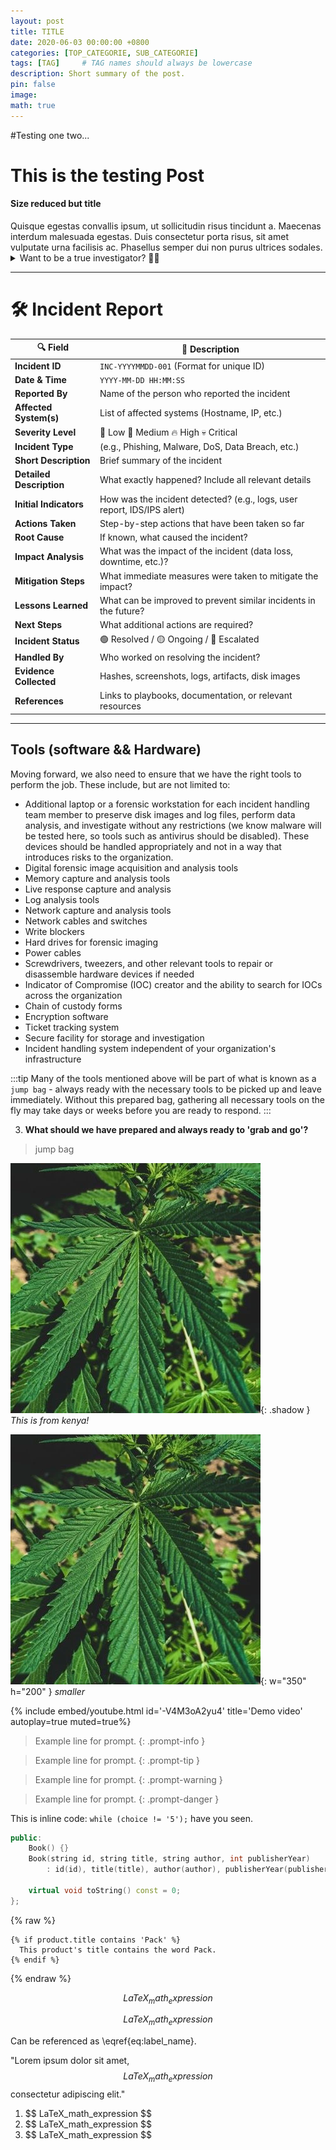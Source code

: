 ```yaml
---
layout: post
title: TITLE
date: 2020-06-03 00:00:00 +0800
categories: [TOP_CATEGORIE, SUB_CATEGORIE]
tags: [TAG]     # TAG names should always be lowercase
description: Short summary of the post.
pin: false
image: 
math: true
---
```



#Testing one two...



<h1>This is the testing Post</h1>
<h4>Size reduced but title</h4>
Quisque egestas convallis ipsum, ut sollicitudin risus tincidunt a. Maecenas interdum malesuada egestas. Duis consectetur porta risus, sit amet vulputate urna facilisis ac. Phasellus semper dui non purus ultrices sodales. 


<details>
  <summary>Want to be a true investigator? 🕵️‍♂️</summary>
  Always ask yourself:
  - **Who** did it?
  - **What** happened?
  - **When** did it occur?
  - **Where** did it take place?
  - **Why** did it happen?
  - **How** was it executed?
  
  These answers will turn your notes into a powerful tool! 🚀
</details>

---

# 🛠️ Incident Report

| 🔍 Field               | 📝 Description |
|------------------------|--------------|
| **Incident ID**        | `INC-YYYYMMDD-001` (Format for unique ID) |
| **Date & Time**        | `YYYY-MM-DD HH:MM:SS` |
| **Reported By**        | Name of the person who reported the incident |
| **Affected System(s)** | List of affected systems (Hostname, IP, etc.) |
| **Severity Level**     | 🔹 Low 🔸 Medium 🔥 High 💀 Critical |
| **Incident Type**      | (e.g., Phishing, Malware, DoS, Data Breach, etc.) |
| **Short Description**  | Brief summary of the incident |
| **Detailed Description** | What exactly happened? Include all relevant details |
| **Initial Indicators** | How was the incident detected? (e.g., logs, user report, IDS/IPS alert) |
| **Actions Taken**      | Step-by-step actions that have been taken so far |
| **Root Cause**         | If known, what caused the incident? |
| **Impact Analysis**    | What was the impact of the incident (data loss, downtime, etc.)? |
| **Mitigation Steps**   | What immediate measures were taken to mitigate the impact? |
| **Lessons Learned**    | What can be improved to prevent similar incidents in the future? |
| **Next Steps**         | What additional actions are required? |
| **Incident Status**    | 🟢 Resolved / 🟡 Ongoing / 🔴 Escalated |
| **Handled By**         | Who worked on resolving the incident? |
| **Evidence Collected** | Hashes, screenshots, logs, artifacts, disk images |
| **References**         | Links to playbooks, documentation, or relevant resources |

---

## Tools (software && Hardware)
Moving forward, we also need to ensure that we have the right tools to perform the job. These include, but are not limited to:
- Additional laptop or a forensic workstation for each incident handling team member to preserve disk images and log files, perform data analysis, and investigate without any restrictions (we know malware will be tested here, so tools such as antivirus should be disabled). These devices should be handled appropriately and not in a way that introduces risks to the organization.
- Digital forensic image acquisition and analysis tools
- Memory capture and analysis tools
- Live response capture and analysis
- Log analysis tools
- Network capture and analysis tools
- Network cables and switches
- Write blockers
- Hard drives for forensic imaging
- Power cables
- Screwdrivers, tweezers, and other relevant tools to repair or disassemble hardware devices if needed
- Indicator of Compromise (IOC) creator and the ability to search for IOCs across the organization
- Chain of custody forms
- Encryption software
- Ticket tracking system
- Secure facility for storage and investigation
- Incident handling system independent of your organization's infrastructure

:::tip
Many of the tools mentioned above will be part of what is known as a `jump bag` - always ready with the necessary tools to be picked up and leave immediately. Without this prepared bag, gathering all necessary tools on the fly may take days or weeks before you are ready to respond.
:::

3. **What should we have prepared and always ready to 'grab and go'?**
> jump bag


![Desktop View](/assets/maerih.webp){: .shadow } 
_This is from kenya!_

![Desktop View](/assets/maerih.webp){: w="350" h="200" }
_smaller_


{% include embed/youtube.html id='-V4M3oA2yu4' title='Demo video' autoplay=true muted=true%}


> Example line for prompt.
{: .prompt-info }

> Example line for prompt.
{: .prompt-tip }


> Example line for prompt.
{: .prompt-warning }


> Example line for prompt.
{: .prompt-danger }


This is inline code:  `while (choice != '5');` have you seen.

```cpp
public:
    Book() {}
    Book(string id, string title, string author, int publisherYear)
        : id(id), title(title), author(author), publisherYear(publisherYear) {}

    virtual void toString() const = 0;
};
```


{% raw %}
```liquid
{% if product.title contains 'Pack' %}
  This product's title contains the word Pack.
{% endif %}
```
{% endraw %}


<!-- Block math, keep all blank lines -->

$$
LaTeX_math_expression
$$

<!-- Equation numbering, keep all blank lines  -->

$$
\begin{equation}
  LaTeX_math_expression
  \label{eq:label_name}
\end{equation}
$$

Can be referenced as \eqref{eq:label_name}.

<!-- Inline math in lines, NO blank lines -->

"Lorem ipsum dolor sit amet, $$ LaTeX_math_expression $$ consectetur adipiscing elit."

<!-- Inline math in lists, escape the first `$` -->

1. \$$ LaTeX_math_expression $$
2. \$$ LaTeX_math_expression $$
3. \$$ LaTeX_math_expression $$

